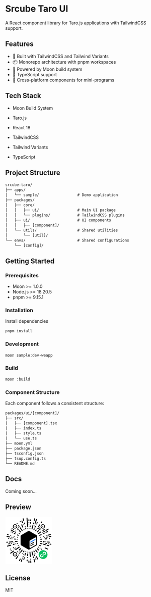 # Srcube Taro UI

A React component library for Taro.js applications with TailwindCSS support.

## Features

- 🎨 Built with TailwindCSS and Tailwind Variants
- 📦 Monorepo architecture with pnpm workspaces
- 🔧 Powered by Moon build system
- 🎯 TypeScript support
- 📱 Cross-platform components for mini-programs

## Tech Stack

- Moon Build System

- Taro.js
- React 18
- TailwindCSS
- Tailwind Variants
- TypeScript

## Project Structure

```
srcube-taro/
├── apps/
│   └── sample/                 # Demo application
├── packages/
│   ├── core/
│   │   ├── ui/                 # Main UI package
│   │   └── plugins/            # TailwindCSS plugins
│   ├── ui/                     # UI components
│   │   ├── [component]/
│   └── utils/                  # Shared utilities
│       └── [util]/
└── envs/                       # Shared configurations
    └── [config]/
```

## Getting Started

### Prerequisites

- Moon >= 1.0.0
- Node.js >= 18.20.5
- pnpm >= 9.15.1

### Installation

Install dependencies

```bash
pnpm install
```

### Development

```bash
moon sample:dev-weapp
```

### Build

```bash
moon :build
```

### Component Structure

Each component follows a consistent structure:

```
packages/ui/[component]/
├── src/
|   ├── [component].tsx
|   ├── index.ts
|   ├── style.ts
|   └── use.ts
├── moon.yml
├── package.json
├── tsconfig.json
├── tsup.config.ts
└── README.md
```

## Docs

Coming soon...

## Preview

<img src="./meta/weapp-qr-code.jpg" alt="Srcube Taro UI" width="150" />

## License

MIT
